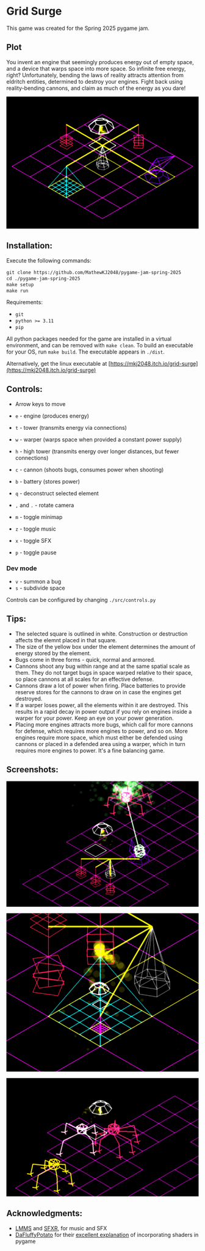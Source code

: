 # Grid Surge

This game was created for the Spring 2025 pygame jam. 

## Plot

You invent an engine that seemingly produces energy out of empty space, and a device that warps space into more space. So infinite free energy, right? Unfortunately, bending the laws of reality attracts attention from eldritch entities, determined to destroy your engines. Fight back using reality-bending cannons, and claim as much of the energy as you dare!

![](./samples/image.png)

## Installation:

Execute the following commands:

```
git clone https://github.com/MathewKJ2048/pygame-jam-spring-2025
cd ./pygame-jam-spring-2025
make setup
make run
```

Requirements:
- `git`
- `python >= 3.11`
- `pip`

All python packages needed for the game are installed in a virtual environment, and can be removed with `make clean`. To build an executable for your OS, run `make build`. The executable appears in `./dist`.

Alternatively, get the linux executable at [https://mkj2048.itch.io/grid-surge](https://mkj2048.itch.io/grid-surge)

## Controls:

- Arrow keys to move
- `e` - engine (produces energy)
- `t` - tower (transmits energy via connections)
- `w` - warper (warps space when provided a constant power supply)
- `h` - high tower (transmits energy over longer distances, but fewer connections)
- `c` - cannon (shoots bugs, consumes power when shooting)
- `b` - battery (stores power)

- `q` - deconstruct selected element

- `,` and `.` - rotate camera
- `m` - toggle minimap
- `z` - toggle music
- `x` - toggle SFX
- `p` - toggle pause

### Dev mode
- `v` - summon a bug
- `s` - subdivide space

Controls can be configured by changing `./src/controls.py`

## Tips:

- The selected square is outlined in white. Construction or destruction affects the elemnt placed in that square.
- The size of the yellow box under the element determines the amount of energy stored by the element.
- Bugs come in three forms - quick, normal and armored.
- Cannons shoot any bug within range and at the same spatial scale as them. They do not target bugs in space warped relative to their space, so place cannons at all scales for an effective defense.
- Cannons draw a lot of power when firing. Place batteries to provide reserve stores for the cannons to draw on in case the engines get destroyed.
- If a warper loses power, all the elements within it are destroyed. This results in a rapid decay in power output if you rely on engines inside a warper for your power. Keep an eye on your power generation.
- Placing more engines attracts more bugs, which call for more cannons for defense, which requires more engines to power, and so on. More engines require more space, which must either be defended using cannons or placed in a defended area using a warper, which in turn requires more engines to power. It's a fine balancing game.

## Screenshots:

![](./samples/SS1.png)

![](./samples/SS2.png)

![](./samples/SS3.png)

## Acknowledgments:

- [LMMS](https://lmms.io/) and [SFXR](https://www.drpetter.se/project_sfxr.html), for music and SFX
- [DaFluffyPotato](https://dafluffypotato.itch.io/) for their [excellent explanation](https://www.youtube.com/watch?v=LFbePt8i0DI) of incorporating shaders in pygame
